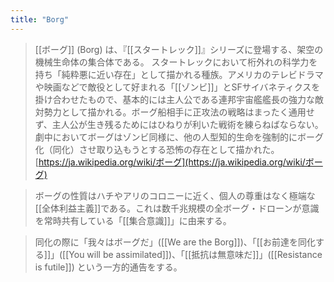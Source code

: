 ```yaml
---
title: "Borg"
---
```


> [[ボーグ]] (Borg) は、『[[スタートレック]]』シリーズに登場する、架空の機械生命体の集合体である。
>  スタートレックにおいて桁外れの科学力を持ち「純粋悪に近い存在」として描かれる種族。アメリカのテレビドラマや映画などで敵役として好まれる「[[ゾンビ]]」とSFサイバネティクスを掛け合わせたもので、基本的には主人公である連邦宇宙艦艦長の強力な敵対勢力として描かれる。ボーグ船相手に正攻法の戦略はまったく通用せず、主人公が生き残るためにはひねりが利いた戦術を練らねばならない。劇中においてボーグはゾンビ同様に、他の人型知的生命を強制的にボーグ化（同化）させ取り込もうとする恐怖の存在として描かれた。
[https://ja.wikipedia.org/wiki/ボーグ](https://ja.wikipedia.org/wiki/ボーグ)

> ボーグの性質はハチやアリのコロニーに近く、個人の尊重はなく極端な[[全体利益主義]]である。これは数千兆規模の全ボーグ・ドローンが意識を常時共有している「[[集合意識]]」に由来する。

>  同化の際に「我々はボーグだ」([[We are the Borg]])、「[[お前達を同化する]]」([[You will be assimilated]])、「[[抵抗は無意味だ]]」([[Resistance is futile]]) という一方的通告をする。
